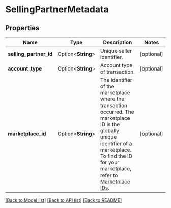 # SellingPartnerMetadata

## Properties

Name | Type | Description | Notes
------------ | ------------- | ------------- | -------------
**selling_partner_id** | Option<**String**> | Unique seller identifier. | [optional]
**account_type** | Option<**String**> | Account type of transaction. | [optional]
**marketplace_id** | Option<**String**> | The identifier of the marketplace where the transaction occurred. The marketplace ID is the globally unique identifier of a marketplace. To find the ID for your marketplace, refer to [Marketplace IDs](https://developer-docs.amazon.com/sp-api/docs/marketplace-ids). | [optional]

[[Back to Model list]](../README.md#documentation-for-models) [[Back to API list]](../README.md#documentation-for-api-endpoints) [[Back to README]](../README.md)


